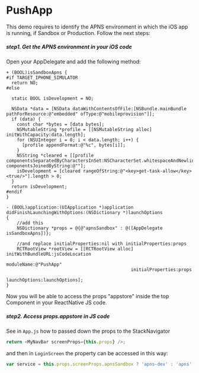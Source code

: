 # PushApp

This demo requires to identify the APNS environment in which the iOS app is running, if Sandbox or Production. Follow the next steps:

##### step1. Get the APNS environment in your iOS code

Open your AppDelegate and add the following method:

```ObjC
+ (BOOL)isSandboxApns {
#if TARGET_IPHONE_SIMULATOR
  return NO;
#else

  static BOOL isDevelopment = NO;

  NSData *data = [NSData dataWithContentsOfFile:[NSBundle.mainBundle pathForResource:@"embedded" ofType:@"mobileprovision"]];
  if (data) {
    const char *bytes = [data bytes];
    NSMutableString *profile = [[NSMutableString alloc] initWithCapacity:data.length];
    for (NSUInteger i = 0; i < data.length; i++) {
      [profile appendFormat:@"%c", bytes[i]];
    }
    NSString *cleared = [[profile componentsSeparatedByCharactersInSet:NSCharacterSet.whitespaceAndNewlineCharacterSet] componentsJoinedByString:@""];
    isDevelopment = [cleared rangeOfString:@"<key>get-task-allow</key><true/>"].length > 0;
  }
  return isDevelopment;
#endif
}

- (BOOL)application:(UIApplication *)application didFinishLaunchingWithOptions:(NSDictionary *)launchOptions
{
    //add this
    NSDictionary *props = @{@"apnsSandbox" : @([AppDelegate isSandboxApns])};

    //and replace initialProperties:nil with initialProperties:props
    RCTRootView *rootView = [[RCTRootView alloc] initWithBundleURL:jsCodeLocation
                                                        moduleName:@"PushApp"
                                               initialProperties:props
                                                        launchOptions:launchOptions];
}
```

Now you will be able to access the props "appstore" inside the top Component in your ReactNative JS code.

##### step2. Access props.appstore in JS code

See in `App.js` how to passed down the props to the StackNavigator

```js
return <MyNavBar screenProps={this.props} />;
```

and then in `LoginScreen` the property can be accessed in this way:

```js
var service = this.props.screenProps.apnsSandbox ? 'apns-dev' : 'apns'
```
